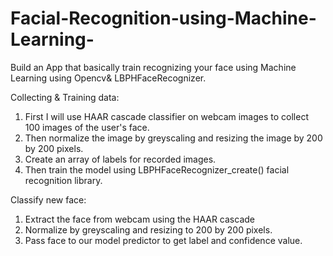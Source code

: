# Facial-Recognition-using-Machine-Learning-
Build an App that basically train recognizing your face using Machine Learning using Opencv&amp; LBPHFaceRecognizer.


Collecting & Training data:

1) First I will use HAAR cascade classifier on webcam images to collect 100 images of the user's face.
2) Then normalize the image by greyscaling and resizing the image by 200 by 200 pixels. 
3) Create an array of labels for recorded images.
4) Then train the model using LBPHFaceRecognizer_create() facial recognition library. 


Classify new face:

1) Extract the face from webcam using the HAAR cascade
2) Normalize by greyscaling and resizing to 200 by 200 pixels.
3) Pass face to our model predictor to get label and confidence value.
